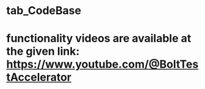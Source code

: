 # tab_CodeBase
# functionality videos are available at the given link: https://www.youtube.com/@BoltTestAccelerator 
